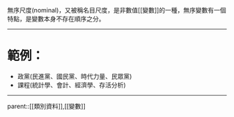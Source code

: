 無序尺度(nominal)，又被稱名目尺度，是非數值[[變數]]的一種，無序變數有一個特點，是變數本身不存在順序之分。
- - -
# 範例：
- 政黨(民進黨、國民黨、時代力量、民眾黨)
- 課程(統計學、會計、經濟學、存活分析)
- - -
parent::[[類別資料]],[[變數]]